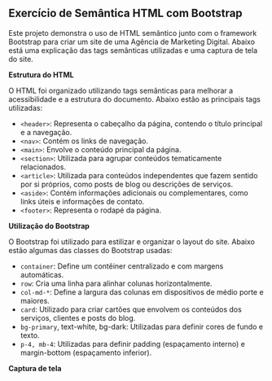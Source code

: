 
## Exercício de Semântica HTML com Bootstrap

Este projeto demonstra o uso de HTML semântico junto com o framework Bootstrap para criar um site de uma Agência de Marketing Digital. Abaixo está uma explicação das tags semânticas utilizadas e uma captura de tela do site.

**Estrutura do HTML**

O HTML foi organizado utilizando tags semânticas para melhorar a acessibilidade e a estrutura do documento. Abaixo estão as principais tags utilizadas:

- `<header>`: Representa o cabeçalho da página, contendo o título principal e a navegação.
- `<nav>`: Contém os links de navegação.
- `<main>`: Envolve o conteúdo principal da página.
- `<section>`: Utilizada para agrupar conteúdos tematicamente relacionados.
- `<article>`: Utilizada para conteúdos independentes que fazem sentido por si próprios, como posts de blog ou descrições de serviços.
- `<aside>`: Contém informações adicionais ou complementares, como links úteis e informações de contato.
- `<footer>`: Representa o rodapé da página.

**Utilização do Bootstrap**

O Bootstrap foi utilizado para estilizar e organizar o layout do site. Abaixo estão algumas das classes do Bootstrap usadas:

- `container`: Define um contêiner centralizado e com margens automáticas.
- `row`: Cria uma linha para alinhar colunas horizontalmente.
- `col-md-*`: Define a largura das colunas em dispositivos de médio porte e maiores.
- `card`: Utilizado para criar cartões que envolvem os conteúdos dos serviços, clientes e posts do blog.
- `bg-primary`, text-white, bg-dark: Utilizadas para definir cores de fundo e texto.
- `p-4, mb-4`: Utilizadas para definir padding (espaçamento interno) e margin-bottom (espaçamento inferior).

**Captura de tela**

